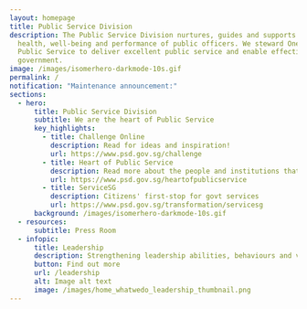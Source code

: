 ```yaml
---
layout: homepage
title: Public Service Division
description: The Public Service Division nurtures, guides and supports the
  health, well-being and performance of public officers. We steward One Trusted
  Public Service to deliver excellent public service and enable effective
  government.
image: /images/isomerhero-darkmode-10s.gif
permalink: /
notification: "Maintenance announcement:"
sections:
  - hero:
      title: Public Service Division
      subtitle: We are the heart of Public Service
      key_highlights:
        - title: Challenge Online
          description: Read for ideas and inspiration!
          url: https://www.psd.gov.sg/challenge
        - title: Heart of Public Service
          description: Read more about the people and institutions that make us
          url: https://www.psd.gov.sg/heartofpublicservice
        - title: ServiceSG
          description: Citizens' first-stop for govt services
          url: https://www.psd.gov.sg/transformation/servicesg
      background: /images/isomerhero-darkmode-10s.gif
  - resources:
      subtitle: Press Room
  - infopic:
      title: Leadership
      description: Strengthening leadership abilities, behaviours and values at all levels
      button: Find out more
      url: /leadership
      alt: Image alt text
      image: /images/home_whatwedo_leadership_thumbnail.png
---
```

